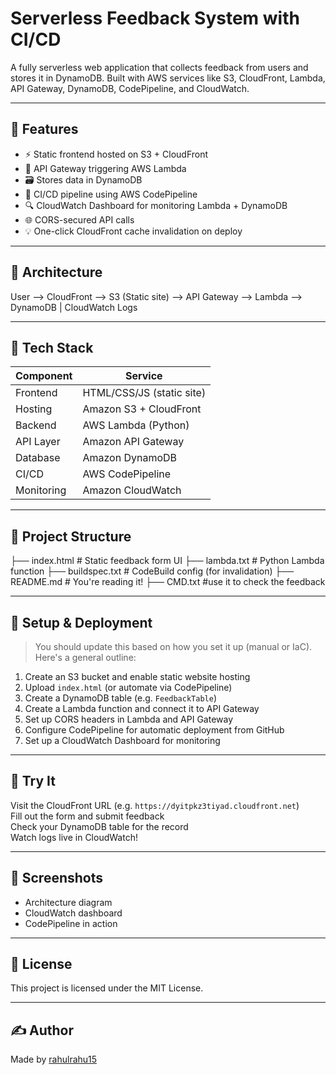# Serverless Feedback System with CI/CD

A fully serverless web application that collects feedback from users and stores it in DynamoDB. Built with AWS services like S3, CloudFront, Lambda, API Gateway, DynamoDB, CodePipeline, and CloudWatch.

---

## 🚀 Features

- ⚡ Static frontend hosted on S3 + CloudFront
- 🔗 API Gateway triggering AWS Lambda
- 🗃️ Stores data in DynamoDB
- 🔄 CI/CD pipeline using AWS CodePipeline
- 🔍 CloudWatch Dashboard for monitoring Lambda + DynamoDB
- 🌐 CORS-secured API calls
- 💡 One-click CloudFront cache invalidation on deploy

---

## 🧱 Architecture

User --> CloudFront --> S3 (Static site)
--> API Gateway --> Lambda --> DynamoDB
|
CloudWatch Logs

---

## 📂 Tech Stack

| Component     | Service                     |
|---------------|-----------------------------|
| Frontend      | HTML/CSS/JS (static site)   |
| Hosting       | Amazon S3 + CloudFront      |
| Backend       | AWS Lambda (Python)         |
| API Layer     | Amazon API Gateway          |
| Database      | Amazon DynamoDB             |
| CI/CD         | AWS CodePipeline            |
| Monitoring    | Amazon CloudWatch           |

---

## 📁 Project Structure

├── index.html # Static feedback form UI
├── lambda.txt # Python Lambda function
├── buildspec.txt # CodeBuild config (for invalidation)
├── README.md # You're reading it!
├── CMD.txt #use it to check the feedback


---

## 🔧 Setup & Deployment

> You should update this based on how you set it up (manual or IaC). Here's a general outline:

1. Create an S3 bucket and enable static website hosting
2. Upload `index.html` (or automate via CodePipeline)
3. Create a DynamoDB table (e.g. `FeedbackTable`)
4. Create a Lambda function and connect it to API Gateway
5. Set up CORS headers in Lambda and API Gateway
6. Configure CodePipeline for automatic deployment from GitHub
7. Set up a CloudWatch Dashboard for monitoring

---

## 🧪 Try It

Visit the CloudFront URL (e.g. `https://dyitpkz3tiyad.cloudfront.net`)  
Fill out the form and submit feedback  
Check your DynamoDB table for the record  
Watch logs live in CloudWatch!

---

## 📸 Screenshots


- Architecture diagram  
- CloudWatch dashboard  
- CodePipeline in action

---

## 📜 License

This project is licensed under the MIT License.

---

## ✍️ Author

Made by [rahulrahu15](https://github.com/rahulrahu15)

